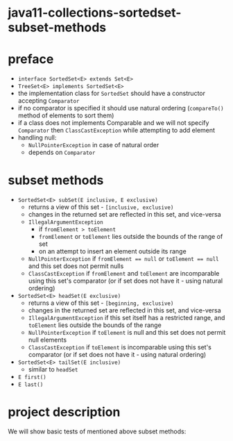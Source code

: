 # java11-collections-sortedset-subset-methods

# preface
* `interface SortedSet<E> extends Set<E>`
* `TreeSet<E> implements SortedSet<E>`
* the implementation class for `SortedSet` should have a constructor accepting `Comparator`
* if no comparator is specified it should use natural ordering (`compareTo()`
    method of elements to sort them)
* if a class does not implements Comparable and we will not specify `Comparator` then `ClassCastException` while 
attempting to add element
* handling null:
    * `NullPointerException` in case of natural order
    * depends on `Comparator`

# subset methods
* `SortedSet<E> subSet(E inclusive, E exclusive)`
    * returns a view of this set - `[inclusive, exclusive)`
    * changes in the returned set are reflected in this set, and vice-versa
    * `IllegalArgumentException` 
        * if `fromElement > toElement`
        * `fromElement` or `toElement` lies outside the bounds of the range of set
        * on an attempt to insert an element outside its range
    * `NullPointerException` if `fromElement == null` or `toElement == null` and
       this set does not permit nulls
    * `ClassCastException` if `fromElement` and `toElement` are incomparable
        using this set's comparator (or if set does not have it - 
        using natural ordering)
* `SortedSet<E> headSet(E exclusive)`
    * returns a view of this set - `[beginning, exclusive)`
    * changes in the returned set are reflected in this set, and vice-versa
    * `IllegalArgumentException` if this set itself has a restricted range, and `toElement` lies outside the
      bounds of the range
    * `NullPointerException` if `toElement` is null and this set does not permit null elements
    * `ClassCastException` if `toElement` is incomparable
        using this set's comparator (or if set does not have it - 
        using natural ordering)
* `SortedSet<E> tailSet(E inclusive)`
    * similar to `headSet`
* `E first()`
* `E last()`

# project description
We will show basic tests of mentioned above subset methods: